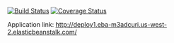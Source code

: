 [![Build Status](https://app.travis-ci.com/zw3917/mysite.svg?branch=main)](https://app.travis-ci.com/zw3917/mysite)   [![Coverage Status](https://coveralls.io/repos/github/zw3917/mysite/badge.svg?branch=main)](https://coveralls.io/github/zw3917/mysite?branch=main)

Application link: http://deploy1.eba-m3adcuri.us-west-2.elasticbeanstalk.com/
